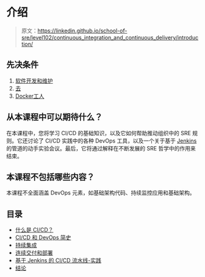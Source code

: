 # 介绍

> 原文：<https://linkedin.github.io/school-of-sre/level102/continuous_integration_and_continuous_delivery/introduction/>

## 先决条件

1.  [软件开发和维护](https://en.wikibooks.org/wiki/Introduction_to_Software_Engineering/Implementation/Documentation)
2.  [去](https://linkedin.github.io/school-of-sre/level101/git/git-basics/)
3.  [Docker工人](https://linkedin.github.io/school-of-sre/level102/containerization_and_orchestration/containerization_with_docker/)

## 从本课程中可以期待什么？

在本课程中，您将学习 CI/CD 的基础知识，以及它如何帮助推动组织中的 SRE 规则。它还讨论了 CI/CD 实践中的各种 DevOps 工具，以及一个关于基于 [Jenkins](https://www.jenkins.io/) 的管道的动手实验会议。最后，它将通过解释在不断发展的 SRE 哲学中的作用来结束。

## 本课程不包括哪些内容？

本课程不全面涵盖 DevOps 元素，如基础架构代码、持续监控应用和基础架构。

## 目录

*   [什么是 CI/CD？](https://linkedin.github.io/school-of-sre/level102/continuous_integration_and_continuous_delivery/introduction_to_cicd)
*   [CI/CD 和 DevOps 简史](https://linkedin.github.io/school-of-sre/level102/continuous_integration_and_continuous_delivery/cicd_brief_history)
*   [持续集成](https://linkedin.github.io/school-of-sre/level102/continuous_integration_and_continuous_delivery/continuous_integration_build_pipeline)
*   [连续交付和部署](https://linkedin.github.io/school-of-sre/level102/continuous_integration_and_continuous_delivery/continuous_delivery_release_pipeline)
*   [基于 Jenkins 的 CI/CD 流水线-实践](https://linkedin.github.io/school-of-sre/level102/continuous_integration_and_continuous_delivery/jenkins_cicd_pipeline_hands_on_lab)
*   [结论](https://linkedin.github.io/school-of-sre/level102/continuous_integration_and_continuous_delivery/conclusion)